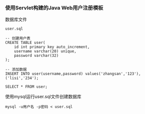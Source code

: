 ### 使用Servlet构建的Java Web用户注册模板

数据库文件 

`user.sql`
```mysql
-- 创建用户表
CREATE TABLE user(
    id int primary key auto_increment,
    username varchar(20) unique,
    password varchar(32) 
);

-- 添加数据
INSERT INTO user(username,password) values('zhangsan','123'),('lisi','234');

SELECT * FROM user;
```

使用mysql运行user.sql文件创建数据库

```shell
mysql -u用户名 -p密码 < user.sql
```
